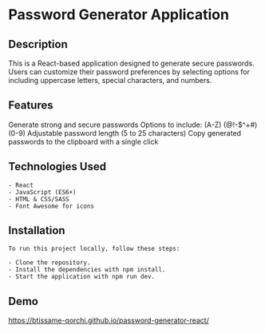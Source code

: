# Password Generator Application

## Description

This is a React-based application designed to generate secure passwords. Users can customize their password preferences by selecting options for including uppercase letters, special characters, and numbers.

## Features

Generate strong and secure passwords
Options to include: (A-Z) (@!-$^+#) (0-9)
Adjustable password length (5 to 25 characters)
Copy generated passwords to the clipboard with a single click

## Technologies Used

    - React
    - JavaScript (ES6+)
    - HTML & CSS/SASS
    - Font Awesome for icons

## Installation 

    To run this project locally, follow these steps:

    - Clone the repository.
    - Install the dependencies with npm install.
    - Start the application with npm run dev.

## Demo
https://btissame-qorchi.github.io/password-generator-react/

